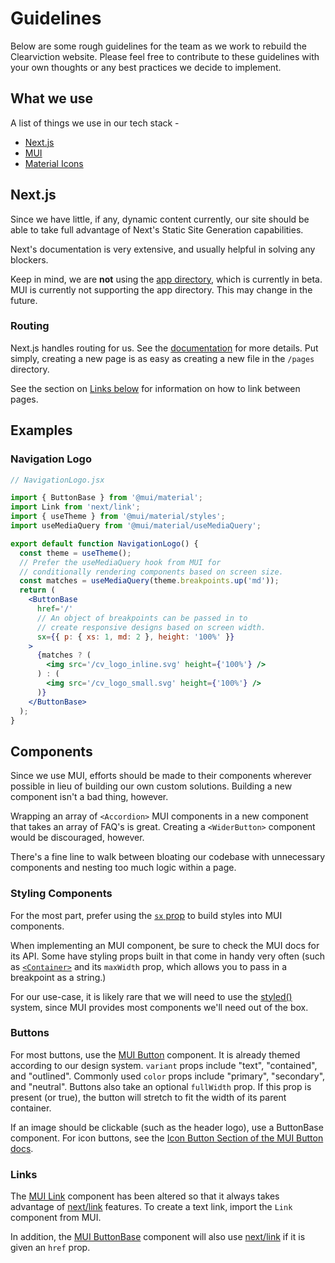 # Guidelines

Below are some rough guidelines for the team as we work to rebuild the Clearviction website. Please feel free to contribute to these guidelines with your own thoughts or any best practices we decide to implement.

## What we use

A list of things we use in our tech stack -

- [Next.js](https://nextjs.org/)
- [MUI](https://mui.com/)
- [Material Icons](https://mui.com/material-ui/material-icons/)

## Next.js

Since we have little, if any, dynamic content currently, our site should be able to take full advantage of Next's Static Site Generation capabilities.

Next's documentation is very extensive, and usually helpful in solving any blockers.

Keep in mind, we are **not** using the [app directory](https://beta.nextjs.org/docs/app-directory-roadmap), which is currently in beta. MUI is currently not supporting the app directory. This may change in the future.

### Routing

Next.js handles routing for us. See the [documentation](https://nextjs.org/docs/routing/introduction) for more details. Put simply, creating a new page is as easy as creating a new file in the `/pages` directory.

See the section on [Links below](#links) for information on how to link between pages.

## Examples

### Navigation Logo

```jsx
// NavigationLogo.jsx

import { ButtonBase } from '@mui/material';
import Link from 'next/link';
import { useTheme } from '@mui/material/styles';
import useMediaQuery from '@mui/material/useMediaQuery';

export default function NavigationLogo() {
  const theme = useTheme();
  // Prefer the useMediaQuery hook from MUI for
  // conditionally rendering components based on screen size.
  const matches = useMediaQuery(theme.breakpoints.up('md'));
  return (
    <ButtonBase
      href='/'
      // An object of breakpoints can be passed in to
      // create responsive designs based on screen width.
      sx={{ p: { xs: 1, md: 2 }, height: '100%' }}
    >
      {matches ? (
        <img src='/cv_logo_inline.svg' height={'100%'} />
      ) : (
        <img src='/cv_logo_small.svg' height={'100%'} />
      )}
    </ButtonBase>
  );
}
```

## Components

Since we use MUI, efforts should be made to their components wherever possible in lieu of building our own custom solutions. Building a new component isn't a bad thing, however.

Wrapping an array of `<Accordion>` MUI components in a new component that takes an array of FAQ's is great. Creating a `<WiderButton>` component would be discouraged, however.

There's a fine line to walk between bloating our codebase with unnecessary components and nesting too much logic within a page.

### Styling Components

For the most part, prefer using the [`sx` prop](https://mui.com/system/getting-started/the-sx-prop/) to build styles into MUI components.

When implementing an MUI component, be sure to check the MUI docs for its API. Some have styling props built in that come in handy very often (such as [`<Container>`](https://mui.com/material-ui/api/container/) and its `maxWidth` prop, which allows you to pass in a breakpoint as a string.)

For our use-case, it is likely rare that we will need to use the [styled()](https://mui.com/system/styled/) system, since MUI provides most components we'll need out of the box.

### Buttons

For most buttons, use the [MUI Button](https://mui.com/material-ui/react-button/) component. It is already themed according to our design system. `variant` props include "text", "contained", and "outlined". Commonly used `color` props include "primary", "secondary", and "neutral". Buttons also take an optional `fullWidth` prop. If this prop is present (or true), the button will stretch to fit the width of its parent container.

If an image should be clickable (such as the header logo), use a ButtonBase component. For icon buttons, see the [Icon Button Section of the MUI Button docs](https://mui.com/material-ui/react-button/#icon-button).

### Links

The [MUI Link](https://mui.com/material-ui/react-link/) component has been altered so that it always takes advantage of [next/link](https://nextjs.org/docs/api-reference/next/link) features. To create a text link, import the `Link` component from MUI.

In addition, the [MUI ButtonBase](https://mui.com/material-ui/api/button-base/) component will also use [next/link](https://nextjs.org/docs/api-reference/next/link) if it is given an `href` prop.

